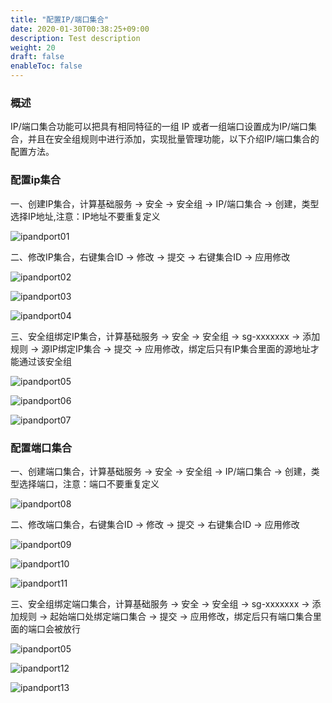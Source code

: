 ```yaml
---
title: "配置IP/端口集合"
date: 2020-01-30T00:38:25+09:00
description: Test description
weight: 20
draft: false
enableToc: false 
---
```


### 概述

IP/端口集合功能可以把具有相同特征的一组 IP 或者一组端口设置成为IP/端口集合，并且在安全组规则中进行添加，实现批量管理功能，以下介绍IP/端口集合的配置方法。

### 配置ip集合

一、创建IP集合，计算基础服务  ->  安全  ->  安全组  ->  IP/端口集合  ->  创建，类型选择IP地址,注意：IP地址不要重复定义

![ipandport01](../../../_images/ipandport01.jpg)

二、修改IP集合，右键集合ID  ->  修改  ->  提交  ->  右键集合ID  ->  应用修改

![ipandport02](../../../_images/ipandport02.jpg)

![ipandport03](../../../_images/ipandport03.jpg)

![ipandport04](../../../_images/ipandport04.jpg)

三、安全组绑定IP集合，计算基础服务  ->  安全  ->  安全组  ->  sg-xxxxxxx  ->  添加规则  ->  源IP绑定IP集合  ->  提交  ->  应用修改，绑定后只有IP集合里面的源地址才能通过该安全组

![ipandport05](../../../_images/ipandport05.jpg)

![ipandport06](../../../_images/ipandport06.jpg)

![ipandport07](../../../_images/ipandport07.jpg)

### 配置端口集合

一、创建端口集合，计算基础服务  ->  安全  ->  安全组  ->  IP/端口集合  ->  创建，类型选择端口，注意：端口不要重复定义

![ipandport08](../../../_images/ipandport08.jpg)

二、修改端口集合，右键集合ID  ->  修改  ->  提交  ->  右键集合ID  ->  应用修改

![ipandport09](../../../_images/ipandport09.jpg)

![ipandport10](../../../_images/ipandport10.jpg)

![ipandport11](../../../_images/ipandport11.png)

三、安全组绑定端口集合，计算基础服务  ->  安全  ->  安全组  ->  sg-xxxxxxx  ->  添加规则  ->  起始端口处绑定端口集合  ->  提交  ->  应用修改，绑定后只有端口集合里面的端口会被放行

![ipandport05](../../../_images/ipandport05.jpg)

![ipandport12](../../../_images/ipandport12.png)

![ipandport13](../../../_images/ipandport13.png)